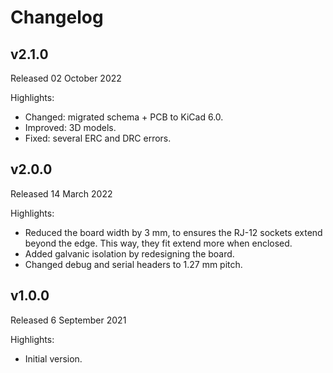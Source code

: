# Changelog

## v2.1.0
Released 02 October 2022

Highlights:
* Changed: migrated schema + PCB to KiCad 6.0.
* Improved: 3D models.
* Fixed: several ERC and DRC errors.

## v2.0.0
Released 14 March 2022

Highlights:
* Reduced the board width by 3 mm, to ensures the RJ-12 sockets extend beyond
  the edge. This way, they fit extend more when enclosed.
* Added galvanic isolation by redesigning the board.
* Changed debug and serial headers to 1.27 mm pitch.

## v1.0.0
Released 6 September 2021

Highlights:
* Initial version.
